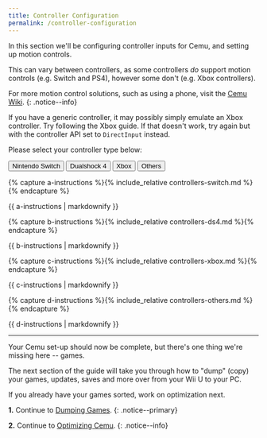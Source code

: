 ```yaml
---
title: Controller Configuration
permalink: /controller-configuration
---
```


In this section we'll be configuring controller inputs for Cemu, and setting up motion controls.

This can vary between controllers, as some controllers _do_ support motion controls (e.g. Switch and PS4), however some don't (e.g. Xbox controllers).

For more motion control solutions, such as using a phone, visit the [Cemu Wiki](https://wiki.cemu.info/wiki/Motion_Controls#Motion_via_the_Cemuhook_API_.28for_the_Emulated_GamePad_and_emulated_Wii_Remote.29).
{: .notice--info}

If you have a generic controller, it may possibly simply emulate an Xbox controller. Try following the Xbox guide. If that doesn't work, try again but with the controller API set to `DirectInput` instead.

Please select your controller type below:

<button class="btn btn--large btn--info" id="abtn" onclick="showa()">Nintendo Switch</button>
<button class="btn btn--large btn--info" id="bbtn" onclick="showb()">Dualshock 4</button>
<button class="btn btn--large btn--info" id="cbtn" onclick="showc()">Xbox</button>
<button class="btn btn--large btn--info" id="dbtn" onclick="showd()">Others</button>

{% capture a-instructions %}{% include_relative controllers-switch.md %}{% endcapture %}
<div id="ainstr">{{ a-instructions | markdownify }}</div>

{% capture b-instructions %}{% include_relative controllers-ds4.md %}{% endcapture %}
<div id="binstr">{{ b-instructions | markdownify }}</div>

{% capture c-instructions %}{% include_relative controllers-xbox.md %}{% endcapture %}
<div id="cinstr">{{ c-instructions | markdownify }}</div>

{% capture d-instructions %}{% include_relative controllers-others.md %}{% endcapture %}
<div id="dinstr">{{ d-instructions | markdownify }}</div>

---

<script>
  var a = document.getElementById("ainstr");
  var abtn = document.getElementById("abtn");
  var aclr = "btn--danger"

  var b = document.getElementById("binstr");
  var bbtn = document.getElementById("bbtn");
  var bclr = "btn--facebook"

  var c = document.getElementById("cinstr");
  var cbtn = document.getElementById("cbtn");
  var cclr = "btn--success"

  var d = document.getElementById("dinstr");
  var dbtn = document.getElementById("dbtn");
  var dclr = "btn--primary"

  var clr = "btn--info"

  a.style.display = "block";
  b.style.display = "none";
  c.style.display = "none";
  d.style.display = "none";

  abtn.classList.remove("btn--info");
  abtn.classList.add(aclr);

  function showa() {
    a.style.display = "block";
    b.style.display = "none";
    c.style.display = "none";
    d.style.display = "none";

    abtn.classList.remove(clr);
    bbtn.classList.add(clr);
    cbtn.classList.add(clr);
    dbtn.classList.add(clr);

    abtn.classList.add(aclr);
    bbtn.classList.remove(bclr);
    cbtn.classList.remove(cclr);
    dbtn.classList.remove(dclr);
  }

  function showb() {
    a.style.display = "none";
    b.style.display = "block";
    c.style.display = "none";
    d.style.display = "none";

    abtn.classList.add(clr);
    bbtn.classList.remove(clr);
    cbtn.classList.add(clr);
    dbtn.classList.add(clr);

    abtn.classList.remove(aclr);
    bbtn.classList.add(bclr);
    cbtn.classList.remove(cclr);
    dbtn.classList.remove(dclr);
  }

  function showc() {
    a.style.display = "none";
    b.style.display = "none";
    c.style.display = "block";
    d.style.display = "none";

    abtn.classList.add(clr);
    bbtn.classList.add(clr);
    cbtn.classList.remove(clr);
    dbtn.classList.add(clr);

    abtn.classList.remove(aclr);
    bbtn.classList.remove(bclr);
    cbtn.classList.add(cclr);
    dbtn.classList.remove(dclr);
  }

  function showd() {
    a.style.display = "none";
    b.style.display = "none";
    c.style.display = "none";
    d.style.display = "block";

    abtn.classList.add(clr);
    bbtn.classList.add(clr);
    cbtn.classList.add(clr);
    dbtn.classList.remove(clr);

    abtn.classList.remove(aclr);
    bbtn.classList.remove(bclr);
    cbtn.classList.remove(cclr);
    dbtn.classList.add(dclr);
  }
</script>

Your Cemu set-up should now be complete, but there's one thing we're missing here -- games.

The next section of the guide will take you through how to "dump" (copy) your games, updates, saves and more over from your Wii U to your PC.

If you already have your games sorted, work on optimization next.

**1.** Continue to [Dumping Games](dumping-games).
{: .notice--primary}

**2.** Continue to [Optimizing Cemu](optimizing-cemu).
{: .notice--info}
